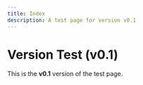 ```yaml
---
title: Index
description: A test page for version v0.1
---
```


# Version Test (v0.1)

This is the **v0.1** version of the test page.
